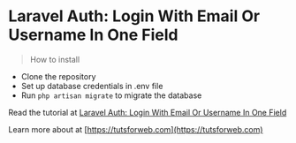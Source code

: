 # Laravel Auth: Login With Email Or Username In One Field
> How to install

 - Clone the repository
 - Set up database credentials in .env file
 - Run `php artisan migrate` to migrate the database

Read the tutorial at [Laravel Auth: Login With Email Or Username In One Field](https://tutsforweb.com/laravel-auth-login-email-username-one-field)

Learn more about at [https://tutsforweb.com](https://tutsforweb.com)
